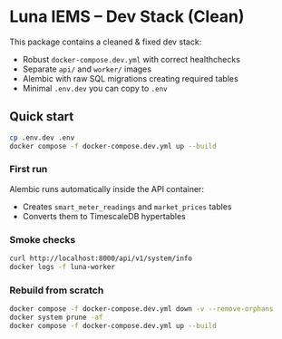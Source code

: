 # Luna IEMS – Dev Stack (Clean)

This package contains a cleaned & fixed dev stack:

- Robust `docker-compose.dev.yml` with correct healthchecks
- Separate `api/` and `worker/` images
- Alembic with raw SQL migrations creating required tables
- Minimal `.env.dev` you can copy to `.env`

## Quick start

```bash
cp .env.dev .env
docker compose -f docker-compose.dev.yml up --build
```

### First run
Alembic runs automatically inside the API container:
- Creates `smart_meter_readings` and `market_prices` tables
- Converts them to TimescaleDB hypertables

### Smoke checks
```bash
curl http://localhost:8000/api/v1/system/info
docker logs -f luna-worker
```

### Rebuild from scratch
```bash
docker compose -f docker-compose.dev.yml down -v --remove-orphans
docker system prune -af
docker compose -f docker-compose.dev.yml up --build
```
